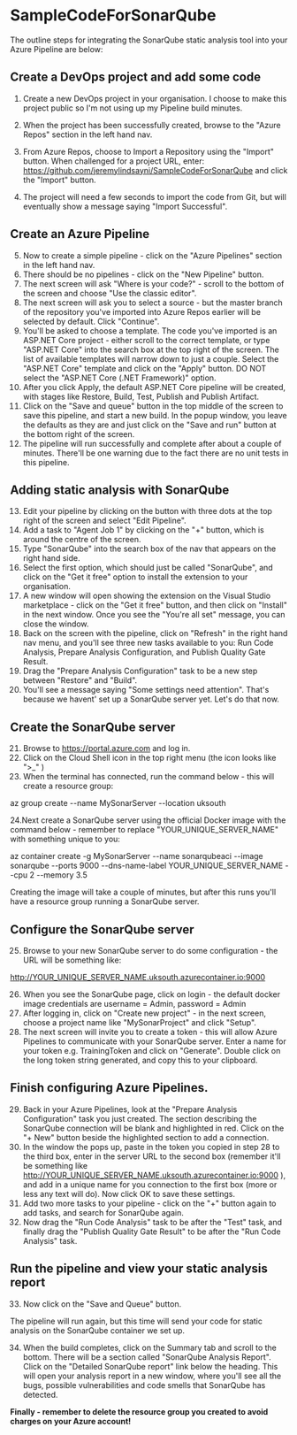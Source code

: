 # SampleCodeForSonarQube

The outline steps for integrating the SonarQube static analysis tool into your Azure Pipeline are below:

## Create a DevOps project and add some code

1. Create a new DevOps project in your organisation. I choose to make this project public so I'm not using up my Pipeline build minutes.
2. When the project has been successfully created, browse to the "Azure Repos" section in the left hand nav.
3. From Azure Repos, choose to Import a Repository using the "Import" button. When challenged for a project URL, enter: https://github.com/jeremylindsayni/SampleCodeForSonarQube and click the "Import" button.

4. The project will need a few seconds to import the code from Git, but will eventually show a message saying "Import Successful".

## Create an Azure Pipeline

5. Now to create a simple pipeline - click on the "Azure Pipelines" section in the left hand nav.
6. There should be no pipelines - click on the "New Pipeline" button.
7. The next screen will ask "Where is your code?" - scroll to the bottom of the screen and choose "Use the classic editor".
8. The next screen will ask you to select a source - but the master branch of the repository you've imported into Azure Repos earlier will be selected by default. Click "Continue".
9. You'll be asked to choose a template. The code you've imported is an ASP.NET Core project - either scroll to the correct template, or type "ASP.NET Core" into the search box at the top right of the screen. The list of available templates will narrow down to just a couple. Select the "ASP.NET Core" template and click on the "Apply" button. DO NOT select the "ASP.NET Core (.NET Framework)" option.
10. After you click Apply, the default ASP.NET Core pipeline will be created, with stages like Restore, Build, Test, Publish and Publish Artifact.
11. Click on the "Save and queue" button in the top middle of the screen to save this pipeline, and start a new build. In the popup window, you leave the defaults as they are and just click on the "Save and run" button at the bottom right of the screen.
12. The pipeline will run successfully and complete after about a couple of minutes. There'll be one warning due to the fact there are no unit tests in this pipeline.

## Adding static analysis with SonarQube

13. Edit your pipeline by clicking on the button with three dots at the top right of the screen and select "Edit Pipeline".
14. Add a task to "Agent Job 1" by clicking on the "+" button, which is around the centre of the screen.
15. Type "SonarQube" into the search box of the nav that appears on the right hand side.
16. Select the first option, which should just be called "SonarQube", and click on the "Get it free" option to install the extension to your organisation.
17. A new window will open showing the extension on the Visual Studio marketplace - click on the "Get it free" button, and then click on "Install" in the next window. Once you see the "You're all set" message, you can close the window.
18. Back on the screen with the pipeline, click on "Refresh" in the right hand nav menu, and you'll see three new tasks available to you: Run Code Analysis, Prepare Analysis Configuration, and Publish Quality Gate Result.
19. Drag the "Prepare Analysis Configuration" task to be a new step between "Restore" and "Build".
20. You'll see a message saying "Some settings need attention". That's because we havent' set up a SonarQube server yet. Let's do that now.

## Create the SonarQube server

21. Browse to https://portal.azure.com and log in.
22. Click on the Cloud Shell icon in the top right menu (the icon looks like ">_" )
23. When the terminal has connected, run the command below - this will create a resource group:

az group create --name MySonarServer --location uksouth

24.Next create a SonarQube server using the official Docker image with the command below - remember to replace "YOUR_UNIQUE_SERVER_NAME" with something unique to you:

az container create -g MySonarServer --name sonarqubeaci --image sonarqube --ports 9000 --dns-name-label YOUR_UNIQUE_SERVER_NAME --cpu 2 --memory 3.5

Creating the image will take a couple of minutes, but after this runs you'll have a resource group running a SonarQube server.

## Configure the SonarQube server

25. Browse to your new SonarQube server to do some configuration - the URL will be something like:

http://YOUR_UNIQUE_SERVER_NAME.uksouth.azurecontainer.io:9000

26. When you see the SonarQube page, click on login - the default docker image credentials are username = Admin, password = Admin
27. After logging in, click on "Create new project" - in the next screen, choose a project name like "MySonarProject" and click "Setup".
28. The next screen will invite you to create a token - this will allow Azure Pipelines to communicate with your SonarQube server. Enter a name for your token e.g. TrainingToken and click on "Generate". Double click on the long token string generated, and copy this to your clipboard.

## Finish configuring Azure Pipelines.

29. Back in your Azure Pipelines, look at the "Prepare Analysis Configuration" task you just created. The section describing the SonarQube connection will be blank and highlighted in red. Click on the "+ New" button beside the highlighted section to add a connection.
30. In the window the pops up, paste in the token you copied in step 28 to the third box, enter in the server URL to the second box (remember it'll be something like http://YOUR_UNIQUE_SERVER_NAME.uksouth.azurecontainer.io:9000 ), and add in a unique name for you connection to the first box (more or less any text will do). Now click OK to save these settings.
31. Add two more tasks to your pipeline - click on the "+" button again to add tasks, and search for SonarQube again. 
32. Now drag the "Run Code Analysis" task to be after the "Test" task, and finally drag the "Publish Quality Gate Result" to be after the "Run Code Analysis" task.

## Run the pipeline and view your static analysis report

33. Now click on the "Save and Queue" button.

The pipeline will run again, but this time will send your code for static analysis on the SonarQube container we set up.

34. When the build completes, click on the Summary tab and scroll to the bottom. There will be a section called "SonarQube Analysis Report". Click on the "Detailed SonarQube report" link below the heading. This will open your analysis report in a new window, where you'll see all the bugs, possible vulnerabilities and code smells that SonarQube has detected.

**Finally - remember to delete the resource group you created to avoid charges on your Azure account!**
